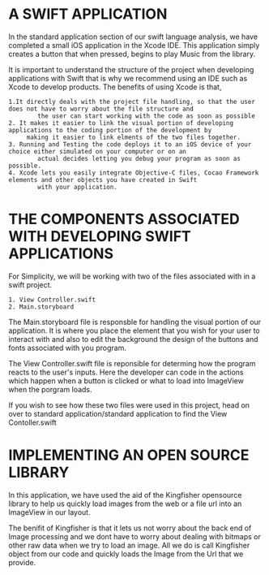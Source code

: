 
# A SWIFT APPLICATION

In the standard application section of our swift language analysis, we have completed a small iOS application in
the Xcode IDE. This application simply creates a button that when pressed, begins to play Music from the library.


It is important to understand the structure of the project when developing applications with Swift that is why we
recommend using an IDE such as Xcode to develop products. The benefits of using Xcode is that, 
  
	1.It directly deals with the project file handling, so that the user does not have to worry about the file structure and
			the user can start working with the code as soon as possible
	2. It makes it easier to link the visual portion of developing applications to the coding portion of the development by
		 making it easier to link elments of the two files together.
	3. Running and Testing the code deploys it to an iOS device of your choice either simulated on your computer or on an
			actual decides letting you debug your program as soon as possible.
	4. Xcode lets you easily integrate Objective-C files, Cocao Framework elements and other objects you have created in Swift 
			with your application.
			
# THE COMPONENTS ASSOCIATED WITH DEVELOPING SWIFT APPLICATIONS
For Simplicity, we will be working with two of the files associated with in a swift project. 
		
	1. View Controller.swift 
	2. Main.storyboard
	
The Main.storyboard file is responsble for handling the visual portion of our application. It is where you place the element that you wish for your user to interact with and also to edit the background the design of the buttons and fonts associated with you program. 

The View Controller.swift file is reponsible for determing how the program reacts to the user's inputs. Here the developer can
code in the actions which happen when a button is clicked or what to load into ImageView when the porgram loads. 

If you wish to see how these two files were used in this project, head on over to standard application/standard application
to find the View Contoller.swift

# IMPLEMENTING AN OPEN SOURCE LIBRARY
In this application, we have used the aid of the Kingfisher opensource library to help us quickly load images from the web
or a file url into an ImageView in our layout. 

The benifit of Kingfisher is that it lets us not worry about the back end of Image processing and we dont have to worry about
dealing with bitmaps or other raw data when we try to load an image. All we do is call Kingfisher object from our code and quickly loads the Image from the Url that we provide. 
		

		
			
